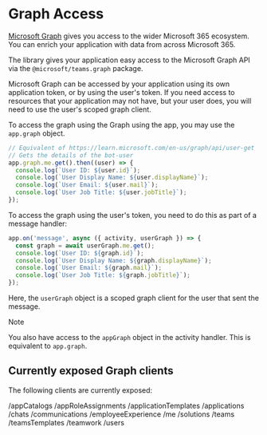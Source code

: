 # Graph Access

[Microsoft Graph](https://docs.microsoft.com/en-us/graph/overview) gives you access to the wider Microsoft 365 ecosystem. You can enrich your application with data from across Microsoft 365.

The library gives your application easy access to the Microsoft Graph API via the `@microsoft/teams.graph` package.

Microsoft Graph can be accessed by your application using its own application token, or by using the user's token. If you need access to resources that your application may not have, but your user does, you will need to use the user's scoped graph client.

To access the graph using the Graph using the app, you may use the `app.graph` object. 

```typescript
// Equivalent of https://learn.microsoft.com/en-us/graph/api/user-get
// Gets the details of the bot-user
app.graph.me.get().then((user) => {
  console.log(`User ID: ${user.id}`);
  console.log(`User Display Name: ${user.displayName}`);
  console.log(`User Email: ${user.mail}`);
  console.log(`User Job Title: ${user.jobTitle}`);
});
```

To access the graph using the user's token, you need to do this as part of a message handler:

```typescript
app.on('message', async ({ activity, userGraph }) => {
  const graph = await userGraph.me.get();
  console.log(`User ID: ${graph.id}`);
  console.log(`User Display Name: ${graph.displayName}`);
  console.log(`User Email: ${graph.mail}`);
  console.log(`User Job Title: ${graph.jobTitle}`);
});
```

Here, the `userGraph` object is a scoped graph client for the user that sent the message.

> [!NOTE]
> You also have access to the `appGraph` object in the activity handler. This is equivalent to `app.graph`.

## Currently exposed Graph clients

The following clients are currently exposed:

/appCatalogs
/appRoleAssignments
/applicationTemplates
/applications
/chats
/communications
/employeeExperience
/me
/solutions
/teams
/teamsTemplates
/teamwork
/users